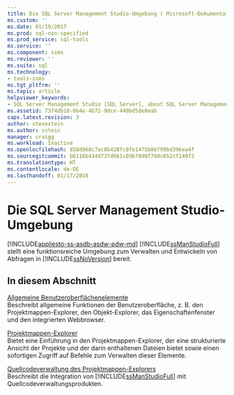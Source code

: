 ```yaml
---
title: Die SQL Server Management Studio-Umgebung | Microsoft-Dokumentation
ms.custom: ''
ms.date: 01/19/2017
ms.prod: sql-non-specified
ms.prod_service: sql-tools
ms.service: ''
ms.component: ssms
ms.reviewer: ''
ms.suite: sql
ms.technology:
- tools-ssms
ms.tgt_pltfrm: ''
ms.topic: article
helpviewer_keywords:
- SQL Server Management Studio [SQL Server], about SQL Server Management Studio
ms.assetid: 73f4db18-6b4e-4b72-9dce-449bd5de8eab
caps.latest.revision: 3
author: stevestein
ms.author: sstein
manager: craigg
ms.workload: Inactive
ms.openlocfilehash: 858d968c7ac8b420fc8fe1475b06f99bd396ea4f
ms.sourcegitcommit: b6116b434d737d661c09b78d0f798c652cf149f3
ms.translationtype: HT
ms.contentlocale: de-DE
ms.lasthandoff: 01/17/2018
---
```

# <a name="the-sql-server-management-studio-environment"></a>Die SQL Server Management Studio-Umgebung
[!INCLUDE[appliesto-ss-asdb-asdw-pdw-md](../includes/appliesto-ss-asdb-asdw-pdw-md.md)]
[!INCLUDE[ssManStudioFull](../includes/ssmanstudiofull_md.md)] stellt eine funktionsreiche Umgebung zum Verwalten und Entwickeln von Abfragen in [!INCLUDE[ssNoVersion](../includes/ssnoversion_md.md)] bereit.  
  
## <a name="in-this-section"></a>In diesem Abschnitt  
[Allgemeine Benutzeroberflächenelemente](../ssms/general-user-interface-elements.md)  
Beschreibt allgemeine Funktionen der Benutzeroberfläche, z. B. den Projektmappen-Explorer, den Objekt-Explorer, das Eigenschaftenfenster und den integrierten Webbrowser.  
  
[Projektmappen-Explorer](../ssms/solution/solution-explorer.md)  
Bietet eine Einführung in den Projektmappen-Explorer, der eine strukturierte Ansicht der Projekte und der darin enthaltenen Dateien bietet sowie einen sofortigen Zugriff auf Befehle zum Verwalten dieser Elemente.  
  
[Quellcodeverwaltung des Projektmappen-Explorers](https://msdn.microsoft.com/en-us/library/ms173879.aspx)  
Beschreibt die Integration von [!INCLUDE[ssManStudioFull](../includes/ssmanstudiofull_md.md)] mit Quellcodeverwaltungsprodukten.  
  
